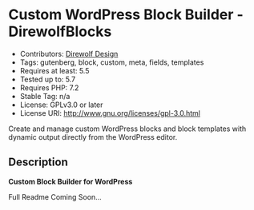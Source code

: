 # Custom WordPress Block Builder - DirewolfBlocks

- Contributors: [Direwolf Design](https://github.com/DirewolfDesign)
- Tags: gutenberg, block, custom, meta, fields, templates
- Requires at least: 5.5
- Tested up to: 5.7
- Requires PHP: 7.2
- Stable Tag: n/a
- License: GPLv3.0 or later
- License URI: http://www.gnu.org/licenses/gpl-3.0.html

Create and manage custom WordPress blocks and block templates with dynamic output directly from the WordPress editor.

## Description

**Custom Block Builder for WordPress**

Full Readme Coming Soon...
